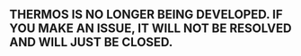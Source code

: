 ## THERMOS IS NO LONGER BEING DEVELOPED. IF YOU MAKE AN ISSUE, IT WILL NOT BE RESOLVED AND WILL JUST BE CLOSED.
